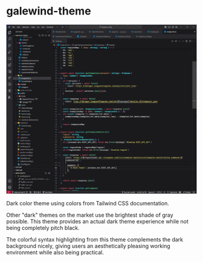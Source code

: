 # galewind-theme

![Screenshot of the theme in use](screenshot.png)

Dark color theme using colors from Tailwind CSS documentation.

Other "dark" themes on the market use the brightest shade of gray possible. This theme provides an actual dark theme experience while not being completely pitch black.

The colorful syntax highlighting from this theme complements the dark background nicely, giving users an aesthetically pleasing working environment while also being practical.
